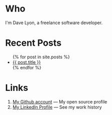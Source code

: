 # Who

I'm Dave Lyon, a freelance software developer.

# Recent Posts

<ul>
  {% for post in site.posts %}
    <li>
      <a href="{{ post.url }}">{{ post.title }}</a>
    </li>
  {% endfor %}
</ul>

# Links

1. [My Github account](https://github.com/davelyon) — My open source profile
2. [My LinkedIn Profile](http://linkedin.com/in/daveisonthego) — See my work history
